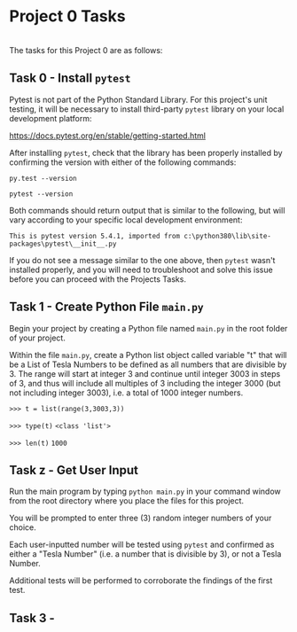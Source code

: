 # Project 0 Tasks
<br />The tasks for this Project 0 are as follows:

## Task 0 - Install `pytest`

Pytest is not part of the Python Standard Library.  For this project's unit testing, it will be necessary to install third-party `pytest` library on your local development platform:

https://docs.pytest.org/en/stable/getting-started.html

After installing `pytest`, check that the library has been properly installed by confirming the version with either of the following commands:

`py.test --version`

`pytest --version`

Both commands should return output that is similar to the following, but will vary according to your specific local development environment:

`This is pytest version 5.4.1, imported from c:\python380\lib\site-packages\pytest\__init__.py`

If you do not see a message similar to the one above, then `pytest` wasn't installed properly, and you will need to troubleshoot and solve this issue before you can proceed with the Projects Tasks.

## Task 1 - Create Python File `main.py`

Begin your project by creating a Python file named `main.py` in the root folder of your project.

Within the file `main.py`, create a Python list object called variable "t" that will be a List of Tesla Numbers to be defined as all numbers that are divisible by 3. The range will start at integer 3 and continue until integer 3003 in steps of 3, and thus will include all multiples of 3 including the integer 3000 (but not including integer 3003), i.e. a total of 1000 integer numbers.

`>>> t = list(range(3,3003,3))`

`>>> type(t)`
`<class 'list'>`

`>>> len(t)`
`1000`

## Task z - Get User Input

Run the main program by typing `python main.py` in your command window from the root directory where you place the files for this project.

You will be prompted to enter three (3) random integer numbers of your choice.

Each user-inputted number will be tested using `pytest` and confirmed as either a "Tesla Number" (i.e. a number that is divisible by 3), or not a Tesla Number.

Additional tests will be performed to corroborate the findings of the first test.  



## Task 3 - 
